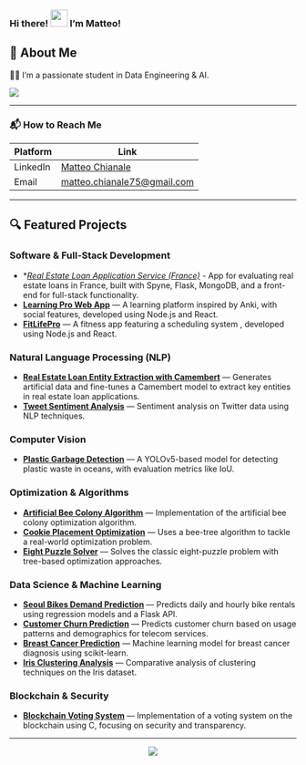 ### Hi there! <img src="https://raw.githubusercontent.com/MartinHeinz/MartinHeinz/master/wave.gif" width="30px"> I’m Matteo!

<h2>💫 About Me</h2>

👨‍🎓 I’m a passionate student in Data Engineering & AI.

![](https://komarev.com/ghpvc/?username=mchianale&label=VISITORS)

---

<h3>📬 How to Reach Me</h3>

| Platform  | Link |
|-----------|------|
| LinkedIn  | [Matteo Chianale](https://www.linkedin.com/in/matteo-chianale/) |
| Email     | matteo.chianale75@gmail.com |

---

<h2>🔍 Featured Projects</h2>

### Software & Full-Stack Development
- **[Real Estate Loan Application Service (France)](https://github.com/mchianale/loan_request_application)* - App for evaluating real estate loans in France, built with Spyne, Flask, MongoDB, and a front-end for full-stack functionality.
- **[Learning Pro Web App](https://github.com/mchianale/Learning_Pro_Web_App)** — A learning platform inspired by Anki, with social features, developed using Node.js and React.
- **[FitLifePro](https://github.com/mchianale/fitlifepro)** — A fitness app featuring a scheduling system , developed using Node.js and React.

### Natural Language Processing (NLP)
- **[Real Estate Loan Entity Extraction with Camembert](https://github.com/mchianale/camemBERT-entities-extraction)**  — Generates artificial data and fine-tunes a Camembert model to extract key entities in real estate loan applications.
- **[Tweet Sentiment Analysis](https://github.com/mchianale/tweet_sentiment_analysis)** — Sentiment analysis on Twitter data using NLP techniques.
  
### Computer Vision
- **[Plastic Garbage Detection](https://github.com/mchianale/plastic-garbage-detection)** — A YOLOv5-based model for detecting plastic waste in oceans, with evaluation metrics like IoU.

### Optimization & Algorithms
- **[Artificial Bee Colony Algorithm](https://github.com/mchianale/artificial_bee_colony)** — Implementation of the artificial bee colony optimization algorithm.
- **[Cookie Placement Optimization](https://github.com/mchianale/Cookie-placement-optimization)** — Uses a bee-tree algorithm to tackle a real-world optimization problem.
- **[Eight Puzzle Solver](https://github.com/mchianale/Eightpuzzle_Solver)** — Solves the classic eight-puzzle problem with tree-based optimization approaches.

### Data Science & Machine Learning
- **[Seoul Bikes Demand Prediction](https://github.com/mchianale/seoul_bikes_predictions)** — Predicts daily and hourly bike rentals using regression models and a Flask API.
- **[Customer Churn Prediction](https://github.com/mchianale/telco_churn)** — Predicts customer churn based on usage patterns and demographics for telecom services.
- **[Breast Cancer Prediction](https://github.com/mchianale/Breast-Cancer-Prediction)** — Machine learning model for breast cancer diagnosis using scikit-learn.
- **[Iris Clustering Analysis](https://github.com/mchianale/Iris_Clustering_Analysis)** — Comparative analysis of clustering techniques on the Iris dataset.

### Blockchain & Security
- **[Blockchain Voting System](https://github.com/mchianale/voting-system-using-blockchain)** — Implementation of a voting system on the blockchain using C, focusing on security and transparency.

---

<div align="center">
  <img src="https://github-readme-stats.vercel.app/api/top-langs/?username=mchianale&theme=dark&hide_border=true&include_all_commits=true&count_private=true&layout=compact" />
</div>
